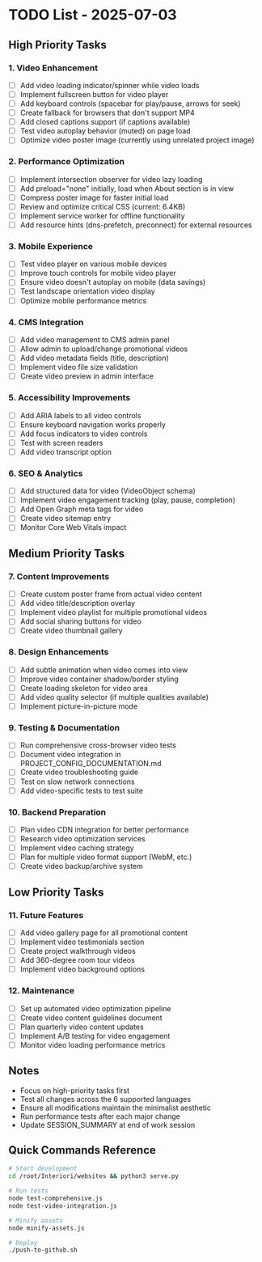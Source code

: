 # TODO List - 2025-07-03

## High Priority Tasks

### 1. Video Enhancement
- [ ] Add video loading indicator/spinner while video loads
- [ ] Implement fullscreen button for video player
- [ ] Add keyboard controls (spacebar for play/pause, arrows for seek)
- [ ] Create fallback for browsers that don't support MP4
- [ ] Add closed captions support (if captions available)
- [ ] Test video autoplay behavior (muted) on page load
- [ ] Optimize video poster image (currently using unrelated project image)

### 2. Performance Optimization
- [ ] Implement intersection observer for video lazy loading
- [ ] Add preload="none" initially, load when About section is in view
- [ ] Compress poster image for faster initial load
- [ ] Review and optimize critical CSS (current: 6.4KB)
- [ ] Implement service worker for offline functionality
- [ ] Add resource hints (dns-prefetch, preconnect) for external resources

### 3. Mobile Experience
- [ ] Test video player on various mobile devices
- [ ] Improve touch controls for mobile video player
- [ ] Ensure video doesn't autoplay on mobile (data savings)
- [ ] Test landscape orientation video display
- [ ] Optimize mobile performance metrics

### 4. CMS Integration
- [ ] Add video management to CMS admin panel
- [ ] Allow admin to upload/change promotional videos
- [ ] Add video metadata fields (title, description)
- [ ] Implement video file size validation
- [ ] Create video preview in admin interface

### 5. Accessibility Improvements
- [ ] Add ARIA labels to all video controls
- [ ] Ensure keyboard navigation works properly
- [ ] Add focus indicators to video controls
- [ ] Test with screen readers
- [ ] Add video transcript option

### 6. SEO & Analytics
- [ ] Add structured data for video (VideoObject schema)
- [ ] Implement video engagement tracking (play, pause, completion)
- [ ] Add Open Graph meta tags for video
- [ ] Create video sitemap entry
- [ ] Monitor Core Web Vitals impact

## Medium Priority Tasks

### 7. Content Improvements
- [ ] Create custom poster frame from actual video content
- [ ] Add video title/description overlay
- [ ] Implement video playlist for multiple promotional videos
- [ ] Add social sharing buttons for video
- [ ] Create video thumbnail gallery

### 8. Design Enhancements
- [ ] Add subtle animation when video comes into view
- [ ] Improve video container shadow/border styling
- [ ] Create loading skeleton for video area
- [ ] Add video quality selector (if multiple qualities available)
- [ ] Implement picture-in-picture mode

### 9. Testing & Documentation
- [ ] Run comprehensive cross-browser video tests
- [ ] Document video integration in PROJECT_CONFIG_DOCUMENTATION.md
- [ ] Create video troubleshooting guide
- [ ] Test on slow network connections
- [ ] Add video-specific tests to test suite

### 10. Backend Preparation
- [ ] Plan video CDN integration for better performance
- [ ] Research video optimization services
- [ ] Implement video caching strategy
- [ ] Plan for multiple video format support (WebM, etc.)
- [ ] Create video backup/archive system

## Low Priority Tasks

### 11. Future Features
- [ ] Add video gallery page for all promotional content
- [ ] Implement video testimonials section
- [ ] Create project walkthrough videos
- [ ] Add 360-degree room tour videos
- [ ] Implement video background options

### 12. Maintenance
- [ ] Set up automated video optimization pipeline
- [ ] Create video content guidelines document
- [ ] Plan quarterly video content updates
- [ ] Implement A/B testing for video engagement
- [ ] Monitor video loading performance metrics

## Notes
- Focus on high-priority tasks first
- Test all changes across the 6 supported languages
- Ensure all modifications maintain the minimalist aesthetic
- Run performance tests after each major change
- Update SESSION_SUMMARY at end of work session

## Quick Commands Reference
```bash
# Start development
cd /root/Interiori/websites && python3 serve.py

# Run tests
node test-comprehensive.js
node test-video-integration.js

# Minify assets
node minify-assets.js

# Deploy
./push-to-github.sh
```
